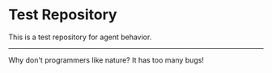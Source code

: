 # Test Repository

This is a test repository for agent behavior.

---
Why don't programmers like nature? It has too many bugs!
